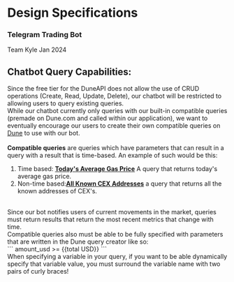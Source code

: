 # Design Specifications

### Telegram Trading Bot

Team Kyle Jan 2024

## Chatbot Query Capabilities:

Since the free tier for the DuneAPI does not allow the use of CRUD operations (Create, Read, Update, Delete), our chatbot will be restricted to allowing users to query existing queries. 
<br/>
While our chatbot currently only queries with our built-in compatible queries (premade on Dune.com and called within our application), we want to eventually encourage our users to create their own compatible queries on [Dune](https://dune.com/browse/queries) to use with our bot.
<br/>
<br/>
**Compatible queries** are queries which have parameters that can result in a query with a result that is time-based. An example of such would be this:
<br/>
1. Time based: [**Today's Average Gas Price**](https://dune.com/queries/3429830) A query that returns today's average gas price.
2. Non-time based:[**All Known CEX Addresses**](https://dune.com/queries/3237025) a query that returns all the known addresses of CEX's.
<br/>
Since our bot notifies users of current movements in the market, queries must return results that return the most recent metrics that change with time. 
<br/>
Compatible queries also must be able to be fully specified with parameters that are written in the Dune query creator like so:
<br/>
```
amount_usd >= {{total USD}}
```
<br/>
When specifying a variable in your query, if you want to be able dynamically specify that variable value, you must surround the variable name with two pairs of curly braces!
